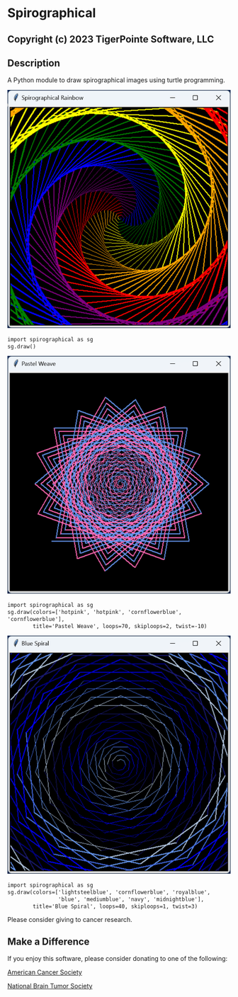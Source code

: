 # Spirographical
## Copyright (c) 2023 TigerPointe Software, LLC

## Description
A Python module to draw spirographical images using turtle programming.

![Spirographical Rainbow](Output-SpirographicalRainbow.png)


```
import spirographical as sg
sg.draw()
```

![Pastel Weave](Output-PastelWeave.png)


```
import spirographical as sg
sg.draw(colors=['hotpink', 'hotpink', 'cornflowerblue', 'cornflowerblue'],
        title='Pastel Weave', loops=70, skiploops=2, twist=-10)
```

![Blue Spiral](Output-BlueSpiral.png)

```
import spirographical as sg
sg.draw(colors=['lightsteelblue', 'cornflowerblue', 'royalblue',
                'blue', 'mediumblue', 'navy', 'midnightblue'],
        title='Blue Spiral', loops=40, skiploops=1, twist=3)
```

Please consider giving to cancer research.

## Make a Difference
If you enjoy this software, please consider donating to one of the following:

[American Cancer Society](https://www.cancer.org)

[National Brain Tumor Society](https://braintumor.org)